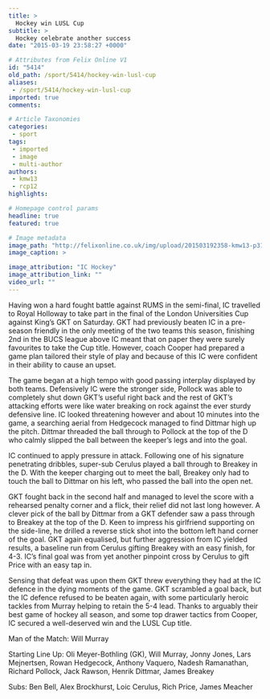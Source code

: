 ```yaml
---
title: >
  Hockey win LUSL Cup
subtitle: >
  Hockey celebrate another success
date: "2015-03-19 23:58:27 +0000"

# Attributes from Felix Online V1
id: "5414"
old_path: /sport/5414/hockey-win-lusl-cup
aliases:
 - /sport/5414/hockey-win-lusl-cup
imported: true
comments:

# Article Taxonomies
categories:
 - sport
tags:
 - imported
 - image
 - multi-author
authors:
 - kmw13
 - rcp12
highlights:

# Homepage control params
headline: true
featured: true

# Image metadata
image_path: "http://felixonline.co.uk/img/upload/201503192358-kmw13-p3140416%20%282%29.jpeg"
image_caption: >

image_attribution: "IC Hockey"
image_attribution_link: ""
video_url: ""
---
```


Having won a hard fought battle against RUMS in the semi-final, IC travelled to Royal Holloway to take part in the final of the London Universities Cup against King’s GKT on Saturday. GKT had previously beaten IC in a pre-season friendly in the only meeting of the two teams this season, finishing 2nd in the BUCS league above IC meant that on paper they were surely favourites to take the Cup title. However, coach Cooper had prepared a game plan tailored their style of play and because of this IC were confident in their ability to cause an upset.

The game began at a high tempo with good passing interplay displayed by both teams. Defensively IC were the stronger side, Pollock was able to completely shut down GKT’s useful right back and the rest of GKT’s attacking efforts were like water breaking on rock against the ever sturdy defensive line. IC looked threatening however and about 10 minutes into the game, a searching aerial from Hedgecock managed to find Dittmar high up the pitch. Dittmar threaded the ball through to Pollock at the top of the D who calmly slipped the ball between the keeper’s legs and into the goal.

IC continued to apply pressure in attack. Following one of his signature penetrating dribbles, super-sub Cerulus played a ball through to Breakey in the D. With the keeper charging out to meet the ball, Breakey only had to touch the ball to Dittmar on his left, who passed the ball into the open net.

GKT fought back in the second half and managed to level the score with a rehearsed penalty corner and a flick, their relief did not last long however. A clever pick of the ball by Dittmar from a GKT defender saw a pass through to Breakey at the top of the D. Keen to impress his girlfriend supporting on the side-line, he drilled a reverse stick shot into the bottom left hand corner of the goal. GKT again equalised, but further aggression from IC yielded results, a baseline run from Cerulus gifting Breakey with an easy finish, for 4-3. IC’s final goal was from yet another pinpoint cross by Cerulus to gift Price with an easy tap in.

Sensing that defeat was upon them GKT threw everything they had at the IC defence in the dying moments of the game. GKT scrambled a goal back, but the IC defence refused to be beaten again, with some particularly heroic tackles from Murray helping to retain the 5-4 lead. Thanks to arguably their best game of hockey all season, and some top drawer tactics from Cooper, IC secured a well-deserved win and the LUSL Cup title.

Man of the Match: Will Murray

Starting Line Up: Oli Meyer-Bothling (GK), Will Murray, Jonny Jones, Lars Mejnertsen, Rowan Hedgecock, Anthony Vaquero, Nadesh Ramanathan, Richard Pollock, Jack Rawson, Henrik Dittmar, James Breakey

Subs: Ben Bell, Alex Brockhurst, Loic Cerulus, Rich Price, James Meacher
